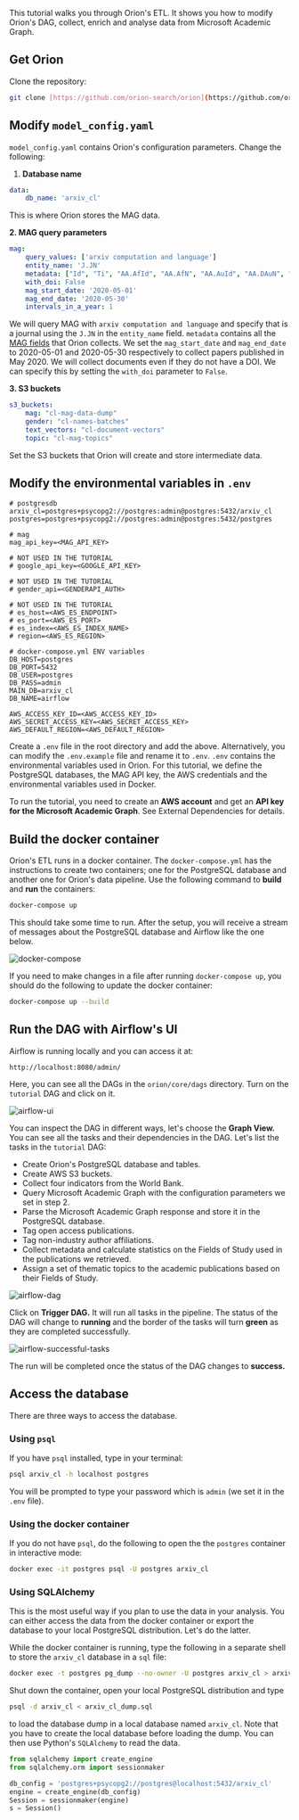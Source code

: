 This tutorial walks you through Orion's ETL. It shows you how to modify Orion's DAG, collect, enrich and analyse data from Microsoft Academic Graph.

## Get Orion ##

Clone the repository:

```bash
git clone [https://github.com/orion-search/orion](https://github.com/orion-search/orion)
```

## Modify `model_config.yaml` ##

`model_config.yaml` contains Orion's configuration parameters. Change the following: 

1. **Database name**

```yaml
data:
    db_name: 'arxiv_cl'
```

This is where Orion stores the MAG data.

**2. MAG query parameters**

```yaml
mag:
    query_values: ['arxiv computation and language']
    entity_name: 'J.JN'
    metadata: ["Id", "Ti", "AA.AfId", "AA.AfN", "AA.AuId", "AA.DAuN", "AA.S", "CC", "D", "F.DFN", "F.FId", "J.JId", "J.JN", "Pt", "RId", "Y", "DOI", "PB", "BT", "IA", "C.CN", "C.CId", "DN", "S"]
    with_doi: False
    mag_start_date: '2020-05-01'
    mag_end_date: '2020-05-30'
    intervals_in_a_year: 1
```

We will query MAG with `arxiv computation and language` and specify that is a journal using the `J.JN` in the `entity_name` field. `metadata` contains all the [MAG fields](https://docs.microsoft.com/en-us/academic-services/project-academic-knowledge/reference-paper-entity-attributes) that Orion collects. We set the `mag_start_date` and `mag_end_date` to 2020-05-01 and 2020-05-30 respectively to collect papers published in May 2020. We will collect documents even if they do not have a DOI. We can specify this by setting the `with_doi` parameter to `False`.

**3. S3 buckets**

```yaml
s3_buckets:
    mag: "cl-mag-data-dump"
    gender: "cl-names-batches"
    text_vectors: "cl-document-vectors"
    topic: "cl-mag-topics"
```

Set the S3 buckets that Orion will create and store intermediate data.

## Modify **the environmental variables in `.env`** ##

```
# postgresdb
arxiv_cl=postgres+psycopg2://postgres:admin@postgres:5432/arxiv_cl
postgres=postgres+psycopg2://postgres:admin@postgres:5432/postgres

# mag
mag_api_key=<MAG_API_KEY>

# NOT USED IN THE TUTORIAL
# google_api_key=<GOOGLE_API_KEY>

# NOT USED IN THE TUTORIAL
# gender_api=<GENDERAPI_AUTH>

# NOT USED IN THE TUTORIAL
# es_host=<AWS_ES_ENDPOINT>
# es_port=<AWS_ES_PORT>
# es_index=<AWS_ES_INDEX_NAME>
# region=<AWS_ES_REGION>

# docker-compose.yml ENV variables
DB_HOST=postgres
DB_PORT=5432
DB_USER=postgres
DB_PASS=admin
MAIN_DB=arxiv_cl
DB_NAME=airflow

AWS_ACCESS_KEY_ID=<AWS_ACCESS_KEY_ID>
AWS_SECRET_ACCESS_KEY=<AWS_SECRET_ACCESS_KEY>
AWS_DEFAULT_REGION=<AWS_DEFAULT_REGION>
```

Create a `.env` file in the root directory and add the above. Alternatively, you can modify the `.env.example` file and rename it to `.env`. `.env` contains the environmental variables used in Orion. For this tutorial, we define the PostgreSQL databases, the MAG API key, the AWS credentials and the environmental variables used in Docker.

To run the tutorial, you need to create an **AWS account** and get an **API key for the Microsoft Academic Graph**. See External Dependencies for details.

## Build the docker container ##

Orion's ETL runs in a docker container. The `docker-compose.yml` has the instructions to create two containers; one for the PostgreSQL database and another one for Orion's data pipeline. Use the following command to **build** and **run** the containers:

```bash
docker-compose up
```

This should take some time to run. After the setup, you will receive a stream of messages about the PostgreSQL database and Airflow like the one below. 

![docker-compose](/docs/images/airflow-log.png)

If you need to make changes in a file after running `docker-compose up`, you should do the following to update the docker container:

```bash
docker-compose up --build
```

## Run the DAG with Airflow's UI ##

Airflow is running locally and you can access it at:

```
http://localhost:8080/admin/
```

Here, you can see all the DAGs in the `orion/core/dags` directory. Turn on the `tutorial` DAG and click on it.

![airflow-ui](/docs/images/airflow-ui-on.png)

You can inspect the DAG in different ways, let's choose the **Graph View.** You can see all the tasks and their dependencies in the DAG. Let's list the tasks in the `tutorial` DAG:

- Create Orion's PostgreSQL database and tables.
- Create AWS S3 buckets.
- Collect four indicators from the World Bank.
- Query Microsoft Academic Graph with the configuration parameters we set in step 2.
- Parse the Microsoft Academic Graph response and store it in the PostgreSQL database.
- Tag open access publications.
- Tag non-industry author affiliations.
- Collect metadata and calculate statistics on the Fields of Study used in the publications we retrieved.
- Assign a set of thematic topics to the academic publications based on their Fields of Study.

![airflow-dag](/docs/images/airflow-dag.png)

Click on **Trigger DAG.** It will run all tasks in the pipeline. The status of the DAG will change to **running** and the border of the tasks will turn **green** as they are completed successfully.

![airflow-successful-tasks](/docs/images/airflow-successful-tasks.png)

The run will be completed once the status of the DAG changes to **success.**

## Access the database ##

There are three ways to access the database.

### Using `psql` ###

If you have `psql` installed, type in your terminal:

```bash
psql arxiv_cl -h localhost postgres
```

You will be prompted to type your password which is `admin` (we set it in the `.env` file). 

### Using the docker container ###

If you do not have `psql`, do the following to open the the `postgres` container in interactive mode:

```bash
docker exec -it postgres psql -U postgres arxiv_cl
```

### Using SQLAlchemy ###

This is the most useful way if you plan to use the data in your analysis. You can either access the data from the docker container or export the database to your local PostgreSQL distribution. Let's do the latter.

While the docker container is running, type the following in a separate shell to store the `arxiv_cl` database in a `sql` file:

```bash
docker exec -t postgres pg_dump --no-owner -U postgres arxiv_cl > arxiv_cl_dump.sql
```

Shut down the container, open your local PostgreSQL distribution and type

```bash
psql -d arxiv_cl < arxiv_cl_dump.sql
```

to load the database dump in a local database named `arxiv_cl`. Note that you have to create the local database before loading the dump. You can then use Python's `SQLAlchemy` to read the data.

```python
from sqlalchemy import create_engine
from sqlalchemy.orm import sessionmaker

db_config = 'postgres+psycopg2://postgres@localhost:5432/arxiv_cl'
engine = create_engine(db_config)
Session = sessionmaker(engine)
s = Session()
```
